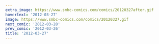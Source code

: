 ```yaml
---
extra_image: https://www.smbc-comics.com/comics/20120327after.gif
hovertext: '2012-03-27'
image: https://www.smbc-comics.com/comics/20120327.gif
next_comic: '2012-03-28'
prev_comic: '2012-03-26'
title: '2012-03-27'
---
```


